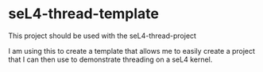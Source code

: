 # seL4-thread-template

This project should be used with the seL4-thread-project

I am using this to create a template that allows me to easily create a project that I can then use to demonstrate threading on a seL4 kernel.

